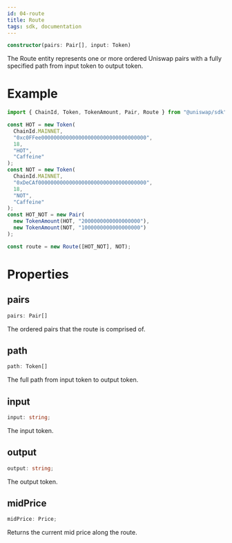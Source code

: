 ```yaml
---
id: 04-route
title: Route
tags: sdk, documentation
---
```


```typescript
constructor(pairs: Pair[], input: Token)
```

The Route entity represents one or more ordered Uniswap pairs with a fully specified path from input token to output token.

# Example

```typescript
import { ChainId, Token, TokenAmount, Pair, Route } from "@uniswap/sdk";

const HOT = new Token(
  ChainId.MAINNET,
  "0xc0FFee0000000000000000000000000000000000",
  18,
  "HOT",
  "Caffeine"
);
const NOT = new Token(
  ChainId.MAINNET,
  "0xDeCAf00000000000000000000000000000000000",
  18,
  "NOT",
  "Caffeine"
);
const HOT_NOT = new Pair(
  new TokenAmount(HOT, "2000000000000000000"),
  new TokenAmount(NOT, "1000000000000000000")
);

const route = new Route([HOT_NOT], NOT);
```

# Properties

## pairs

```typescript
pairs: Pair[]
```

The ordered pairs that the route is comprised of.

## path

```typescript
path: Token[]
```

The full path from input token to output token.

## input

```typescript
input: string;
```

The input token.

## output

```typescript
output: string;
```

The output token.

## midPrice

```typescript
midPrice: Price;
```

Returns the current mid price along the route.
